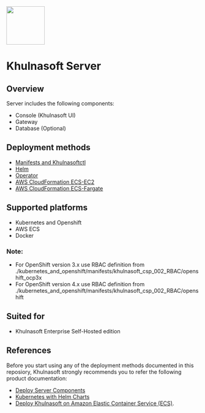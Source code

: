 <img src="https://avatars3.githubusercontent.com/u/12783832?s=200&v=4" height="100" width="100" />

# Khulnasoft Server

## Overview
Server includes the following components:
* Console (Khulnasoft UI)
* Gateway
* Database (Optional)

## Deployment methods
* [Manifests and Khulnasoftctl](./kubernetes_and_openshift/manifests)
* [Helm](./kubernetes_and_openshift/helm)
* [Operator](./kubernetes_and_openshift/operator)
* [AWS CloudFormation ECS-EC2](./ecs/cloudformation/khulnasoft-ecs-ec2)
* [AWS CloudFormation ECS-Fargate](./ecs/cloudformation/khulnasoft-ecs-fargate)

## Supported platforms
* Kubernetes and Openshift
* AWS ECS
* Docker

### Note: 
* For OpenShift version 3.x use RBAC definition from ./kubernetes_and_openshift/manifests/khulnasoft_csp_002_RBAC/openshift_ocp3x 
* For OpenShift version 4.x use RBAC definition from ./kubernetes_and_openshift/manifests/khulnasoft_csp_002_RBAC/openshift 

## Suited for
* Khulnasoft Enterprise Self-Hosted edition

## References
Before you start using any of the deployment methods documented in this reposiory, Khulnasoft strongly recommends you to refer the following product documentation:
* [Deploy Server Components](https://docs.khulnasoft.com/docs/deploy-k8s-server-components) 
* [Kubernetes with Helm Charts](https://docs.khulnasoft.com/docs/kubernetes-with-helm)
* [Deploy Khulnasoft on Amazon Elastic Container Service (ECS)](https://docs.khulnasoft.com/docs/amazon-elastic-container-service-ecs#section-step-1-deploy-the-khulnasoft-server-gateway-and-database).